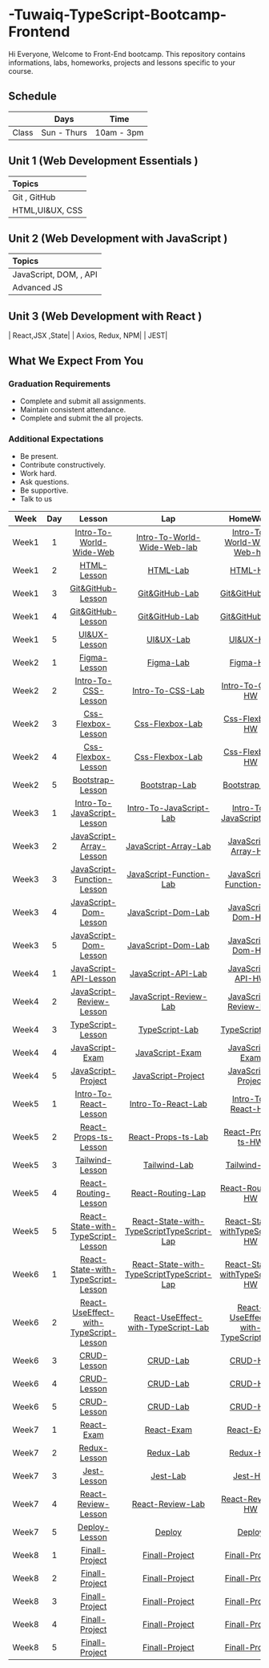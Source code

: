 # -Tuwaiq-TypeScript-Bootcamp-Frontend

Hi Everyone, Welcome to Front-End bootcamp. This repository contains informations, labs, homeworks, projects and lessons specific to your course.

## Schedule
|  | Days | Time |
| --- | ------------- | ------------- |
| Class | Sun - Thurs  | 10am - 3pm  |



## Unit 1 \(Web Development Essentials \)

| Topics |
| :--- |
| Git , GitHub|
| HTML,UI&UX, CSS |





## Unit 2 \(Web Development with JavaScript \)

| Topics |
| :--- |
| JavaScript, DOM, , API |
| Advanced JS|TypeScript



## Unit 3 \(Web Development with React \)

|  React,JSX ,State|
| Axios, Redux, NPM|
| JEST|

## What We Expect From You
### Graduation Requirements
* Complete and submit all assignments.
* Maintain consistent attendance.
* Complete and submit the all projects.
### Additional Expectations
* Be present.
* Contribute constructively.
* Work hard.
* Ask questions.
* Be supportive.
* Talk to us

| Week | Day | Lesson | Lap | HomeWork |
|:----:|:---:|:------:|:---:|:--------:|
| Week1| 1   |[Intro-To-World-Wide-Web](https://github.com/Tuwaiq-Academy-Training/Intro-To-World-Wide-Web/blob/main/README.md)|[Intro-To-World-Wide-Web-lab](https://github.com/Tuwaiq-Academy-Training/Intro-To-World-Wide-Web-lab/blob/main/README.md)|[Intro-To-World-Wide-Web-hw](https://github.com/Tuwaiq-Academy-Training/Intro-To-World-Wide-Web/blob/main/README.md)
| Week1| 2  |[HTML-Lesson](https://github.com/Tuwaiq-Academy-Training/HTML-Lesson/blob/main/README.md)|[HTML-Lab]()|[HTML-HW]()
| Week1| 3  |[Git&GitHub-Lesson](https://github.com/owisqari/Git-GitHub-Lesson/blob/main/README.md)|[Git&GitHub-Lab]()|[Git&GitHub-HW]()
| Week1| 4  |[Git&GitHub-Lesson](https://github.com/owisqari/GitHub-Lesson/blob/main/README.md)|[Git&GitHub-Lab]()|[Git&GitHub-HW]()
| Week1| 5  |[UI&UX-Lesson](https://github.com/owisqari/UX-UI/blob/main/README.md)|[UI&UX-Lab]()|[UI&UX-HW]()
| Week2| 1  |[Figma-Lesson](https://github.com/Tuwaiq-Academy-Training/Figma-Lesson/blob/main/README.md)|[Figma-Lab]()|[Figma-HW]()
| Week2| 2  |[Intro-To-CSS-Lesson](https://github.com/Tuwaiq-Academy-Training/CSS-Lesson/blob/main/README.md)|[Intro-To-CSS-Lab]()|[Intro-To-CSS-HW](https://github.com/Tuwaiq-Academy-Training/HTML-CSS-HW)
| Week2| 3  |[Css-Flexbox-Lesson](https://github.com/owisqari/CSS-FlexBox/blob/main/README.md)|[Css-Flexbox-Lab]()|[Css-Flexbox-HW]()
| Week2| 4  |[Css-Flexbox-Lesson](https://github.com/owisqari/CSS-Grid/blob/main/README.md)|[Css-Flexbox-Lab]()|[Css-Flexbox-HW]()
| Week2| 5  |[Bootstrap-Lesson](https://github.com/Tuwaiq-Academy-Training/Bootstrab-Lesson/blob/main/README.md)|[Bootstrap-Lab]()|[Bootstrap-HW]()
| Week3| 1  |[Intro-To-JavaScript-Lesson](https://github.com/Tuwaiq-Academy-Training/Intro-To-JavaScript-Lesson)|[Intro-To-JavaScript-Lab]()|[Intro-To-JavaScript-HW]()
| Week3| 2  |[JavaScript-Array-Lesson](https://github.com/Tuwaiq-Academy-Training/JavaScript-Array-Lesson/blob/main/README.md)|[JavaScript-Array-Lab]()|[JavaScript-Array-HW]()
| Week3| 3  |[JavaScript-Function-Lesson](https://github.com/Tuwaiq-Academy-Training/Function-Lesson/blob/main/README.md)|[JavaScript-Function-Lab]()|[JavaScript-Function-HW]()
| Week3| 4  |[JavaScript-Dom-Lesson](https://github.com/Tuwaiq-Academy-Training/Dom-Lesson/blob/main/README.md)|[JavaScript-Dom-Lab]()|[JavaScript-Dom-HW]()
| Week3| 5  |[JavaScript-Dom-Lesson]()|[JavaScript-Dom-Lab]()|[JavaScript-Dom-HW]()
| Week4| 1  |[JavaScript-API-Lesson](https://github.com/Tuwaiq-Academy-Training/JavaScript-API-Lesson/blob/main/README.md)|[JavaScript-API-Lab]()|[JavaScript-API-HW]()
| Week4| 2  |[JavaScript-Review-Lesson]()|[JavaScript-Review-Lab]()|[JavaScript-Review-HW]()
| Week4| 3  |[TypeScript-Lesson](https://github.com/Tuwaiq-Academy-Training/TypeScript-Lesson/blob/main/README.md)|[TypeScript-Lab]()|[TypeScript-HW]()
| Week4| 4  |[JavaScript-Exam]()|[JavaScript-Exam]()|[JavaScript-Exam]()
| Week4| 5  |[JavaScript-Project]()|[JavaScript-Project]()|[JavaScript-Project]()
| Week5| 1  |[Intro-To-React-Lesson](https://github.com/Tuwaiq-Academy-Training/React-Fundamentals-Lesson-ts/blob/main/README.md)|[Intro-To-React-Lab]()|[Intro-To-React-HW]()
| Week5| 2  |[React-Props-ts-Lesson](https://github.com/Tuwaiq-Academy-Training/Props-ts-Lesson)|[React-Props-ts-Lab](https://github.com/Tuwaiq-Academy-Training/React-Props-ts-Lab/blob/main/README.md)|[React-Props-ts-HW]()
| Week5| 3  |[Tailwind-Lesson](https://github.com/owisqari/Tailwind-Lesson/blob/main/README.md)|[Tailwind-Lab]()|[Tailwind-HW]()
| Week5| 4  |[React-Routing-Lesson](https://github.com/Tuwaiq-Academy-Training/React-Styling-Routing-Lesson)|[React-Routing-Lap]()|[React-Routing-HW]()
| Week5| 5  |[React-State-with-TypeScript-Lesson]()|[React-State-with-TypeScriptTypeScript-Lap]()|[React-State-withTypeScript-HW]()
| Week6| 1  |[React-State-with-TypeScript-Lesson]()|[React-State-with-TypeScriptTypeScript-Lap]()|[React-State-withTypeScript-HW]()
| Week6| 2  |[React-UseEffect-with-TypeScript-Lesson]()|[React-UseEffect-with-TypeScript-Lab]()|[React-UseEffect-with-TypeScript-HW]()
| Week6| 3  |[CRUD-Lesson]()|[CRUD-Lab]()|[CRUD-HW]()
| Week6| 4  |[CRUD-Lesson]()|[CRUD-Lab]()|[CRUD-HW]()
| Week6| 5  |[CRUD-Lesson]()|[CRUD-Lab]()|[CRUD-HW]()
| Week7| 1  |[React-Exam]()|[React-Exam]()|[React-Exam]()
| Week7| 2  |[Redux-Lesson]()|[Redux-Lab]()|[Redux-HW]()
| Week7| 3  |[Jest-Lesson]()|[Jest-Lab]()|[Jest-HW]()
| Week7| 4  |[React-Review-Lesson]()|[React-Review-Lab]()|[React-Review-HW]()
| Week7| 5  |[Deploy-Lesson]()|[Deploy]()|[Deploy]()
| Week8| 1  |[Finall-Project]()|[Finall-Project]()|[Finall-Project]()
| Week8| 2  |[Finall-Project]()|[Finall-Project]()|[Finall-Project]()
| Week8| 3  |[Finall-Project]()|[Finall-Project]()|[Finall-Project]()
| Week8| 4  |[Finall-Project]()|[Finall-Project]()|[Finall-Project]()
| Week8| 5  |[Finall-Project]()|[Finall-Project]()|[Finall-Project]()



